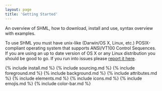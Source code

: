 ```yaml
---
layout: page
title: 'Getting Started'
---
```


<p class="message">
  An overview of SHML, how to download, install and use, syntax overview with examples.
</p>

To use SHML you must have unix-like (Darwin/OS X, Linux, etc.) POSIX-compliant operating system that supports ANSI/VT100 Control Sequences.  If you are using an up to date version of OS X or any Linux distribution you should be good to go.  If you run into issues please [report it here](https://github.com/MaxCDN/shml/issues).

{% include install.md %}
{% include sourcing.md %}
{% include foreground.md %}
{% include background.md %}
{% include attributes.md %}
{% include elements.md %}
{% include icons.md %}
{% include emojis.md %}
{% include color-bar.md %}
